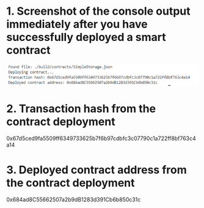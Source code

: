 # 1. Screenshot of the console output immediately after you have successfully deployed a smart contract 

![](deploy.png)

# 2. Transaction hash from the contract deployment 
0x67d5ced9fa5509ff6349733625b7f6b97cdbfc3c07790c1a722ff8bf763c4a14

# 3. Deployed contract address from the contract deployment 
0x684ad8C55662507a2b9dB1283d391Cb6b850c31c
